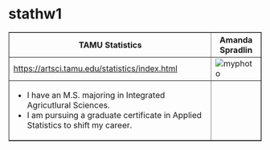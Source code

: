 # stathw1
<!DOCTYPE html>
<html>
<head>
  <meta charset="UTF-8">
  <title>Homework 1 Question 6</title>
</head>
<body>
  <table border="1">
    <tr>
      <th>TAMU Statistics</th>
      <th>Amanda Spradlin</th>
    </tr>
    <tr>
      <td><a href="url">https://artsci.tamu.edu/statistics/index.html</a></td>
      <td><img src="myphoto.jpg" alt="myphoto"></td>
    </tr>
    <tr>
       <td>
          <ul>
             <li>I have an M.S. majoring in Integrated Agricutlural Sciences.</li>
             <li>I am pursuing a graduate certificate in Applied Statistics to shift my career.</li>
          </ul>
       </td>
       <td>
       </td>
  </table>
</body>
</html>
